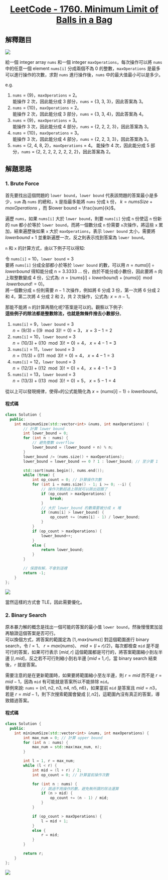 # <center> [LeetCode - 1760. Minimum Limit of Balls in a Bag](https://leetcode.com/problems/minimum-limit-of-balls-in-a-bag/description/) </center>

## 解釋題目

[![](https://raw.githubusercontent.com/reese60525/ForPicGo/main/Pictures/20241207110627173.png)](https://raw.githubusercontent.com/reese60525/ForPicGo/main/Pictures/20241207110627173.png)

給一個 integer array `nums` 和一個 integer `maxOperations`，每次操作可以將 `nums` 中的任意一個 element `nums[i]` 分成兩個不為 0 的整數，`maxOperations` 是最多可以進行操作的次數，求對 `nums` 進行操作後，`nums` 中的最大值最小可以是多少。

e.g.

1. `nums` = {9}，`maxOperations` = 2。  
能操作 2 次，因此能分成 3 部分，`nums` = {3, 3, 3}，因此答案為 3。
2. `nums` = {10}，`maxOperations` = 2。  
能操作 2 次，因此能分成 3 部分，`nums` = {3, 3, 4}，因此答案為 4。
3. `nums` = {9}，`maxOperations` = 3。  
能操作 3 次，因此能分成 4 部分，`nums` = {2, 2, 2, 3}，因此答案為 3。
4. `nums` = {10}，`maxOperations` = 3。  
能操作 3 次，因此能分成 4 部分，`nums` = {2, 2, 3, 3}，因此答案為 3。
5. `nums` = {2, 4, 8, 2}，`maxOperations` = 4。
能操作 4 次，因此能分成 5 部分，`nums` = {2, 2, 2, 2, 2, 2, 2, 2}，因此答案為 2。

## 解題思路

### 1. Brute Force

首先要找出這個問題的 `lower bound`，`lower bound` 代表該問題的答案最小是多少，`sum` 為 `nums` 的總和，`k` 是指最多能將 `nums` 分成 `k` 份， $k = numsSize + maxOperations$ ，而 $lower bound = \frac{sum}{k}$。

遍歷 `nums`，如果 `nums[i]` 大於 `lower bound`，則要 `nums[i]` 分成 `n` 份使這 `n` 份新的 `num` 都小於等於 `lower bound`，而將一個數分成 `n` 份需要 `x`次操作，將這些 `x` 累加，結束遍歷後如果 `x` 大於 `maxOperations`，表示 `lower bound` 太小，需要將 $lower bound + 1$ 並重新遍歷一次，反之則表示找到答案為 `lower bound`。

`n` 和 `x` 的計算方式，由以下例子可以得知:

令 `nums[i]` = 10，`lower bound` = 3  
要將 `nums[i]` 分成全部都小於等於 `lower bound` 的數，可以用 $n = nums[i] \div lower bound$ 得知能分成 n = 3.3333 ... 份，由於不能分成小數份，因此要將 `n` 向上取整數變成 4 份，公式為: $n = (nums[i] \div lower bound) + (nums[i] \mod lower bound != 0)$。  
將一個數分成 `n` 份則需要 $n - 1$ 次操作，例如將 6 分成 3 份，第一次將 6 分成 2 和 4，第二次將 4 分成 2 和 2，共 2 次操作，公式為: $x = n - 1$。  

那能不能將 `n` 的計算再簡化呢?答案是可以的。觀察以下例子:  
**這些例子的除法都是整數除法，也就是無條件捨去小數部分**。

1. `nums[i]` = 9，`lower bound` = 3  
$n = (9 / 3) + ((9 \mod 3) != 0) = 3$， $x = 3 - 1 = 2$
2. `nums[i]` = 10，`lower bound` = 3  
$n = (10 / 3) + ((10 \mod 3) != 0) = 4$， $x = 4 - 1 = 3$
3. `nums[i]` = 11，`lower bound` = 3  
$n = (11 / 3) + ((11 \mod 3) != 0) = 4$， $x = 4 - 1 = 3$
4. `nums[i]` = 12，`lower bound` = 3  
$n = (12 / 3) + ((12 \mod 3) != 0) = 4$， $x = 4 - 1 = 3$
5. `nums[i]` = 13，`lower bound` = 3  
$n = (13 / 3) + ((13 \mod 3) != 0) = 5$， $x = 5 - 1 = 4$

從以上可以發現規律，使得`x`的公式能簡化為 $x = (nums[i] - 1) \div lower bound$。

#### 程式碼

```c++
class Solution {
  public:
    int minimumSize(std::vector<int> &nums, int maxOperations) {
        // 計算 lower bound
        int lower_bound = 0;
        for (int n : nums) {
            // 避免整數 overflow
            lower_bound = (lower_bound + n) % n;
        }
        lower_bound /= (nums.size() + maxOperations);
        lower_bound = lower_bound == 0 ? 1 : lower_bound; // 至少要 1

        std::sort(nums.begin(), nums.end());
        while (true) {
            int op_count = 0; // 計算操作次數
            for (int i = nums.size() - 1; i >= 0; --i) {
                // 操作次數超過上限就可以跳出迴圈了
                if (op_count > maxOperations) {
                    break;
                }
                // 大於 lower_bound 的數需要被分成 x 堆
                if (nums[i] > lower_bound) {
                    op_count += (nums[i] - 1) / lower_bound;
                }
            }
            if (op_count > maxOperations) {
                lower_bound++;
            }
            else {
                return lower_bound;
            }
        }

        // 保證有解，不會到這裡
        return -1;
    }
};
```

[![](https://raw.githubusercontent.com/reese60525/ForPicGo/main/Pictures/20241207121820774.png)](https://raw.githubusercontent.com/reese60525/ForPicGo/main/Pictures/20241207121820774.png)

當然這樣的方式會 TLE，因此需要優化。

### 2. Binary Search

原本暴力解的概念是找出一個可能的答案的最小值 `lower bound`，然後慢慢累加並再驗證這個答案是否可行。  
可以換個方式，將答案的範圍定為 $[1, max(nums)]$ 對這個範圍進行 binary search，令 $l = 1$、 $r = max(nums)$、 $mid = (l + r) / 2)$，每次都檢查 `mid` 是不是可行的答案，如果可行表示 $[mid, r]$ 這個範圍都是可行的，將答案範圍縮小到左半邊 $[l,mid]$，反之若不可行則縮小到右半邊 $[mid + 1, r]$，當 binary search 結束後，`r` 就是答案。  

需要注意的是在更新範圍時，如果要將範圍縮小至左半邊，則 $r = mid$ 而不是 $r = mid - 1$，因為 `mid` 有可能就是答案所以不能排除 `mid`。  
舉例來說:
`nums` = {n1,  n2, n3, n4, n5, n6}，如果當前 `mid` 是答案且 $mid = n3$，若是 $r = mid - 1$，則下次搜索範圍會變成 $[l, n2]$，這範圍內沒有真正的答案，導致錯過答案。

#### 程式碼

```c++
class Solution {
  public:
    int minimumSize(std::vector<int> &nums, int maxOperations) {
        int max_num = 0; // 計算 upper bound
        for (int n : nums) {
            max_num = std::max(max_num, n);
        }

        int l = 1, r = max_num;
        while (l < r) {
            int mid = (l + r) / 2;
            int op_count = 0; // 計算當前操作次數

            for (int n : nums) {
                // 跳過不用操作的數，避免無所謂的除法運算
                if (n > mid) {
                    op_count += (n - 1) / mid;
                }
            }

            if (op_count > maxOperations) {
                l = mid + 1;
            }
            else {
                r = mid;
            }
        }

        return r;
    }
};
```

[![](https://raw.githubusercontent.com/reese60525/ForPicGo/main/Pictures/20241207110037985.png)](https://raw.githubusercontent.com/reese60525/ForPicGo/main/Pictures/20241207110037985.png)
